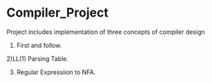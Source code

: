 # Compiler_Project

Project includes implementation of three concepts of compiler design

1) First and follow.

2)LL(1) Parsing Table.

3) Regular Expressiion to NFA.
